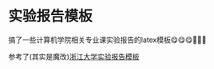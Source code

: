 #  实验报告模板

搞了一些计算机学院相关专业课实验报告的latex模板:yum::yum::yum::hugs::hugs::hugs:

参考了(其实是魔改)[浙江大学实验报告模板](https://github.com/megrxu/zju-report-latex-template)

